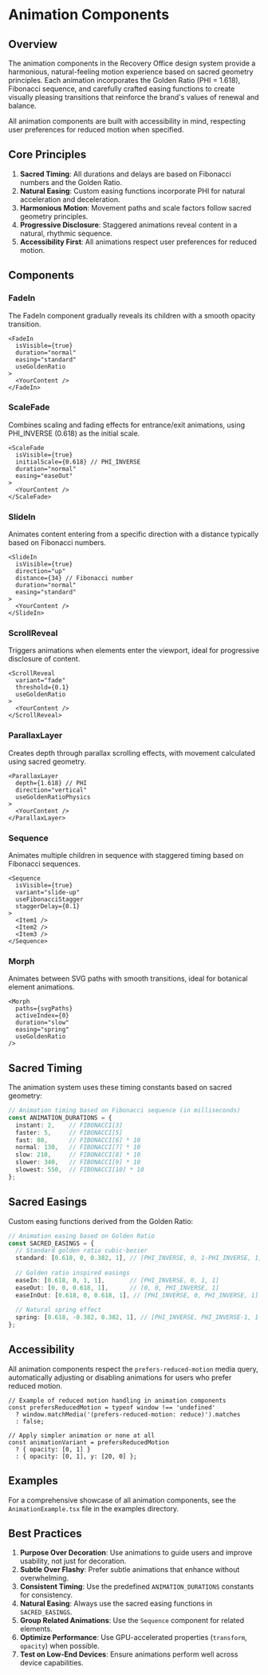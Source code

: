 # Animation Components

## Overview

The animation components in the Recovery Office design system provide a harmonious, natural-feeling motion experience based on sacred geometry principles. Each animation incorporates the Golden Ratio (PHI = 1.618), Fibonacci sequence, and carefully crafted easing functions to create visually pleasing transitions that reinforce the brand's values of renewal and balance.

All animation components are built with accessibility in mind, respecting user preferences for reduced motion when specified.

## Core Principles

1. **Sacred Timing**: All durations and delays are based on Fibonacci numbers and the Golden Ratio.
2. **Natural Easing**: Custom easing functions incorporate PHI for natural acceleration and deceleration.
3. **Harmonious Motion**: Movement paths and scale factors follow sacred geometry principles.
4. **Progressive Disclosure**: Staggered animations reveal content in a natural, rhythmic sequence.
5. **Accessibility First**: All animations respect user preferences for reduced motion.

## Components

### FadeIn

The FadeIn component gradually reveals its children with a smooth opacity transition.

```tsx
<FadeIn
  isVisible={true}
  duration="normal"
  easing="standard"
  useGoldenRatio
>
  <YourContent />
</FadeIn>
```

### ScaleFade

Combines scaling and fading effects for entrance/exit animations, using PHI_INVERSE (0.618) as the initial scale.

```tsx
<ScaleFade
  isVisible={true}
  initialScale={0.618} // PHI_INVERSE
  duration="normal"
  easing="easeOut"
>
  <YourContent />
</ScaleFade>
```

### SlideIn

Animates content entering from a specific direction with a distance typically based on Fibonacci numbers.

```tsx
<SlideIn
  isVisible={true}
  direction="up"
  distance={34} // Fibonacci number
  duration="normal"
  easing="standard"
>
  <YourContent />
</SlideIn>
```

### ScrollReveal

Triggers animations when elements enter the viewport, ideal for progressive disclosure of content.

```tsx
<ScrollReveal
  variant="fade"
  threshold={0.1}
  useGoldenRatio
>
  <YourContent />
</ScrollReveal>
```

### ParallaxLayer

Creates depth through parallax scrolling effects, with movement calculated using sacred geometry.

```tsx
<ParallaxLayer
  depth={1.618} // PHI
  direction="vertical"
  useGoldenRatioPhysics
>
  <YourContent />
</ParallaxLayer>
```

### Sequence

Animates multiple children in sequence with staggered timing based on Fibonacci sequences.

```tsx
<Sequence
  isVisible={true}
  variant="slide-up"
  useFibonacciStagger
  staggerDelay={0.1}
>
  <Item1 />
  <Item2 />
  <Item3 />
</Sequence>
```

### Morph

Animates between SVG paths with smooth transitions, ideal for botanical element animations.

```tsx
<Morph
  paths={svgPaths}
  activeIndex={0}
  duration="slow"
  easing="spring"
  useGoldenRatio
/>
```

## Sacred Timing

The animation system uses these timing constants based on sacred geometry:

```typescript
// Animation timing based on Fibonacci sequence (in milliseconds)
const ANIMATION_DURATIONS = {
  instant: 2,    // FIBONACCI[3]
  faster: 5,     // FIBONACCI[5]
  fast: 80,      // FIBONACCI[6] * 10
  normal: 130,   // FIBONACCI[7] * 10
  slow: 210,     // FIBONACCI[8] * 10
  slower: 340,   // FIBONACCI[9] * 10
  slowest: 550,  // FIBONACCI[10] * 10
};
```

## Sacred Easings

Custom easing functions derived from the Golden Ratio:

```typescript
// Animation easing based on Golden Ratio
const SACRED_EASINGS = {
  // Standard golden ratio cubic-bezier
  standard: [0.618, 0, 0.382, 1], // [PHI_INVERSE, 0, 1-PHI_INVERSE, 1]
  
  // Golden ratio inspired easings
  easeIn: [0.618, 0, 1, 1],       // [PHI_INVERSE, 0, 1, 1]
  easeOut: [0, 0, 0.618, 1],      // [0, 0, PHI_INVERSE, 1]
  easeInOut: [0.618, 0, 0.618, 1], // [PHI_INVERSE, 0, PHI_INVERSE, 1]
  
  // Natural spring effect
  spring: [0.618, -0.382, 0.382, 1], // [PHI_INVERSE, PHI_INVERSE-1, 1-PHI_INVERSE, 1]
};
```

## Accessibility

All animation components respect the `prefers-reduced-motion` media query, automatically adjusting or disabling animations for users who prefer reduced motion.

```tsx
// Example of reduced motion handling in animation components
const prefersReducedMotion = typeof window !== 'undefined' 
  ? window.matchMedia('(prefers-reduced-motion: reduce)').matches 
  : false;

// Apply simpler animation or none at all
const animationVariant = prefersReducedMotion 
  ? { opacity: [0, 1] } 
  : { opacity: [0, 1], y: [20, 0] };
```

## Examples

For a comprehensive showcase of all animation components, see the `AnimationExample.tsx` file in the examples directory.

## Best Practices

1. **Purpose Over Decoration**: Use animations to guide users and improve usability, not just for decoration.
2. **Subtle Over Flashy**: Prefer subtle animations that enhance without overwhelming.
3. **Consistent Timing**: Use the predefined `ANIMATION_DURATIONS` constants for consistency.
4. **Natural Easing**: Always use the sacred easing functions in `SACRED_EASINGS`.
5. **Group Related Animations**: Use the `Sequence` component for related elements.
6. **Optimize Performance**: Use GPU-accelerated properties (`transform`, `opacity`) when possible.
7. **Test on Low-End Devices**: Ensure animations perform well across device capabilities. 